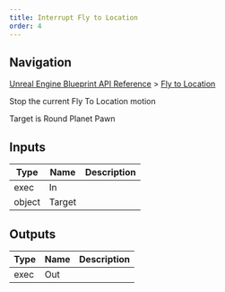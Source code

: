 ```yaml
---
title: Interrupt Fly to Location
order: 4
---
```

## Navigation

[Unreal Engine Blueprint API Reference](https://dev.epicgames.com/documentation/en-us/unreal-engine/BlueprintAPI) > [Fly to Location](https://dev.epicgames.com/documentation/en-us/unreal-engine/BlueprintAPI/FlytoLocation)

Stop the current Fly To Location motion

Target is Round Planet Pawn

## Inputs

| Type | Name | Description |
| --- | --- | --- |
| exec | In |  |
| object | Target |  |

## Outputs

| Type | Name | Description |
| --- | --- | --- |
| exec | Out |  |
